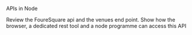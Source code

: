APIs in Node

Review the FoureSquare api and the venues end point. Show how the browser, a dedicated rest tool and a node programme can access this API